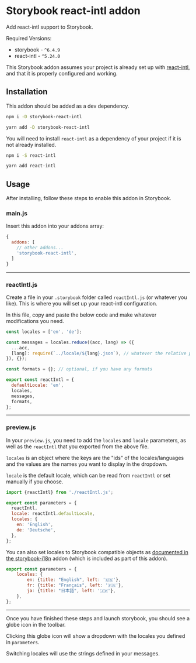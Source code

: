 # Storybook react-intl addon

Add react-intl support to Storybook.

Required Versions:
* storybook - `^6.4.9`
* react-intl - `^5.24.0`

This Storybook addon assumes your project is already set up with [react-intl](https://formatjs.io/docs/react-intl/), and that it is properly configured and working.

## Installation

This addon should be added as a dev dependency.

```bash
npm i -D storybook-react-intl
```

```bash
yarn add -D storybook-react-intl
```

You will need to install `react-intl` as a dependency of your project if it is not already installed.
```bash
npm i -S react-intl
```

```bash
yarn add react-intl
```

## Usage

After installing, follow these steps to enable this addon in Storybook.

### main.js
Insert this addon into your addons array:
```javascript
{
  addons: [
    // other addons...
    'storybook-react-intl',
  ]
}
```
---

### reactIntl.js
Create a file in your `.storybook` folder called `reactIntl.js` (or whatever you like). This is where you will set up your react-intl configuration.

In this file, copy and paste the below code and make whatever modifications you need.
```javascript
const locales = ['en', 'de'];

const messages = locales.reduce((acc, lang) => ({
  ...acc,
  [lang]: require(`../locale/${lang}.json`), // whatever the relative path to your messages json is
}), {});

const formats = {}; // optional, if you have any formats

export const reactIntl = {
  defaultLocale: 'en',
  locales,
  messages,
  formats,
};
```
---

### preview.js
In your `preview.js`, you need to add the `locales` and `locale` parameters, as well as the `reactIntl` that you exported from the above file.

`locales` is an object where the keys are the "ids" of the locales/languages and the values are the names you want to display in the dropdown.

`locale` is the default locale, which can be read from `reactIntl` or set manually if you choose.

```javascript
import {reactIntl} from './reactIntl.js';

export const parameters = {
  reactIntl,
  locale: reactIntl.defaultLocale,
  locales: {
    en: 'English',
    de: 'Deutsche',  
  },
};
```

You can also set locales to Storybook compatible objects as [documented in the storybook-i18n](https://github.com/stevensacks/storybook-i18n#end-users) addon (which is included as part of this addon).

```javascript
export const parameters = {
    locales: {
        en: {title: "English", left: '🇺🇸'},
        fr: {title: "Français", left: '🇫🇷'},
        ja: {title: "日本語", left: '🇯🇵'},
    },
};
```

---
Once you have finished these steps and launch storybook, you should see a globe icon in the toolbar.

Clicking this globe icon will show a dropdown with the locales you defined in `parameters`.

Switching locales will use the strings defined in your messages.
